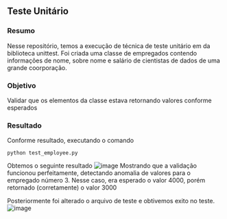 ## Teste Unitário
### Resumo
Nesse repositório, temos a execução de técnica de teste unitário em da biblioteca unittest. 
Foi criada uma classe de empregados contendo informações de nome, sobre nome e salário
de cientistas de dados de uma grande coorporação.

### Objetivo
Validar que os elementos da classe estava retornando valores conforme esperados

### Resultado
Conforme resultado, executando o comando 
```
python test_employee.py
```
Obtemos o seguinte resultado
![image](https://user-images.githubusercontent.com/100801745/225204305-01e7f0be-e4a7-480f-8f6b-f1ed6d03f38b.png)
Mostrando que a validação funcionou perfeitamente, detectando anomalia de valores para o empregado número 3.
Nesse caso, era esperado o valor 4000, porém retornado (corretamente) o valor 3000

Posteriormente foi alterado o arquivo de teste e obtivemos exito no teste.
![image](https://user-images.githubusercontent.com/100801745/225204558-fd3e0555-c7ab-480e-9e8d-556888f6cc7f.png)
